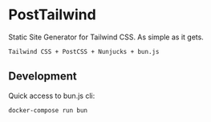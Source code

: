 # PostTailwind

Static Site Generator for Tailwind CSS. As simple as it gets.

`Tailwind CSS + PostCSS + Nunjucks + bun.js`



## Development

Quick access to bun.js cli:

`docker-compose run bun`
